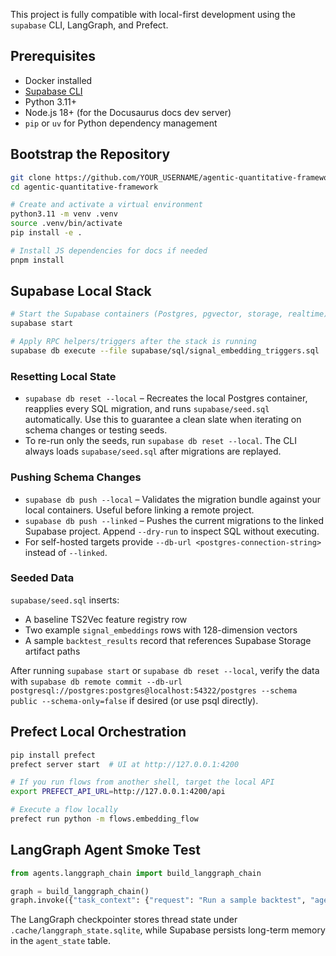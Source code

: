 This project is fully compatible with local-first development using the `supabase` CLI, LangGraph, and Prefect.

## Prerequisites

- Docker installed
- [Supabase CLI](https://supabase.com/docs/guides/cli)
- Python 3.11+
- Node.js 18+ (for the Docusaurus docs dev server)
- `pip` or `uv` for Python dependency management

## Bootstrap the Repository

```bash
git clone https://github.com/YOUR_USERNAME/agentic-quantitative-framework.git
cd agentic-quantitative-framework

# Create and activate a virtual environment
python3.11 -m venv .venv
source .venv/bin/activate
pip install -e .

# Install JS dependencies for docs if needed
pnpm install
```

## Supabase Local Stack

```bash
# Start the Supabase containers (Postgres, pgvector, storage, realtime)
supabase start

# Apply RPC helpers/triggers after the stack is running
supabase db execute --file supabase/sql/signal_embedding_triggers.sql
```

### Resetting Local State

- `supabase db reset --local` – Recreates the local Postgres container, reapplies every SQL migration, and runs `supabase/seed.sql` automatically. Use this to guarantee a clean slate when iterating on schema changes or testing seeds.
- To re-run only the seeds, run `supabase db reset --local`. The CLI always loads `supabase/seed.sql` after migrations are replayed.

### Pushing Schema Changes

- `supabase db push --local` – Validates the migration bundle against your local containers. Useful before linking a remote project.
- `supabase db push --linked` – Pushes the current migrations to the linked Supabase project. Append `--dry-run` to inspect SQL without executing.
- For self-hosted targets provide `--db-url <postgres-connection-string>` instead of `--linked`.

### Seeded Data

`supabase/seed.sql` inserts:

- A baseline TS2Vec feature registry row
- Two example `signal_embeddings` rows with 128-dimension vectors
- A sample `backtest_results` record that references Supabase Storage artifact paths

After running `supabase start` or `supabase db reset --local`, verify the data with `supabase db remote commit --db-url postgresql://postgres:postgres@localhost:54322/postgres --schema public --schema-only=false` if desired (or use psql directly).

## Prefect Local Orchestration

```bash
pip install prefect
prefect server start  # UI at http://127.0.0.1:4200

# If you run flows from another shell, target the local API
export PREFECT_API_URL=http://127.0.0.1:4200/api

# Execute a flow locally
prefect run python -m flows.embedding_flow
```

## LangGraph Agent Smoke Test

```python
from agents.langgraph_chain import build_langgraph_chain

graph = build_langgraph_chain()
graph.invoke({"task_context": {"request": "Run a sample backtest", "agent_id": "demo-agent"}}, config={"thread_id": "demo-thread"})
```

The LangGraph checkpointer stores thread state under `.cache/langgraph_state.sqlite`, while Supabase persists long-term memory in the `agent_state` table.
